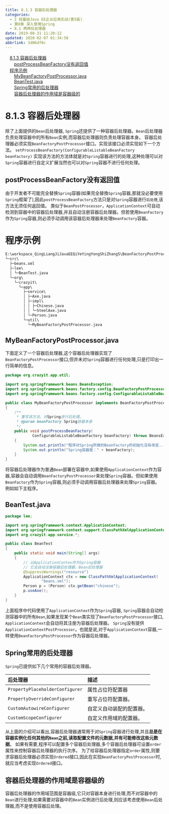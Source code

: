 ```yaml
---
title: 8.1.3 容器后处理器
categories: 
  - 2 轻量级Java EE企业应用实战(第5版)
  - 第8章 深入使用Spring
  - 8.1 两种后处理器
date: 2019-08-31 11:20:12
updated: 2020-02-07 01:34:58
abbrlink: 3d06df0c
---
```

<div id='my_toc'><a href="/JavaReadingNotes/3d06df0c/#8-1-3-容器后处理器" class="header_1">8.1.3 容器后处理器</a>&nbsp;<br><a href="/JavaReadingNotes/3d06df0c/#postProcessBeanFactory没有返回值" class="header_2">postProcessBeanFactory没有返回值</a>&nbsp;<br><a href="/JavaReadingNotes/3d06df0c/#程序示例" class="header_1">程序示例</a>&nbsp;<br><a href="/JavaReadingNotes/3d06df0c/#MyBeanFactoryPostProcessor-java" class="header_2">MyBeanFactoryPostProcessor.java</a>&nbsp;<br><a href="/JavaReadingNotes/3d06df0c/#BeanTest-java" class="header_2">BeanTest.java</a>&nbsp;<br><a href="/JavaReadingNotes/3d06df0c/#Spring常用的后处理器" class="header_2">Spring常用的后处理器</a>&nbsp;<br><a href="/JavaReadingNotes/3d06df0c/#容器后处理器的作用域是容器级的" class="header_2">容器后处理器的作用域是容器级的</a>&nbsp;<br></div>
<style>.header_1{margin-left: 1em;}.header_2{margin-left: 2em;}.header_3{margin-left: 3em;}.header_4{margin-left: 4em;}.header_5{margin-left: 5em;}.header_6{margin-left: 6em;}</style>
<!--more-->
<script>if (navigator.platform.search('arm')==-1){document.getElementById('my_toc').style.display = 'none';}var e,p = document.getElementsByTagName('p');while (p.length>0) {e = p[0];e.parentElement.removeChild(e);}</script>

<!--end-->
<!--SSTStart-->
# 8.1.3 容器后处理器 #
除了上面提供的`Bean`后处理器, `Spring`还提供了一种容器后处理器。`Bean`后处理器负责处理容器中的所有`Bean`实例,而容器后处理器则负责处理容器本身。
容器后处理器必须实现`BeanFactoryPostProcessor`接口。实现该接口必须实现如下一个方法。
`setProcessBeanFactory(ConfigurableListableBeanFactory beanFactory)`
实现该方法的方法体就是对`Spring`容器进行的处理,这种处理可以对`Spring`容器进行自定义扩展当然也可以对`Spring`容器不进行任何处理。
## postProcessBeanFactory没有返回值 ##
由于开发者不可能完全替换`Spring`容器(如果完全替換`Spring`容器,那就没必要使用`Spring`框架了),因此`postProcessBeanFactory`方法只是对`Spring`容器进行`后处理`,该方法无须任何返回值。
类似于`BeanPostProcessor`，`ApplicationContext`可自动检测到容器中的容器后处理器,并且自动注册容器后处理器。但若使用`BeanFactory`作为`Spring`容器,则必须手动调用该容器后处理器来处理`BeanFactory`容器。
# 程序示例 #
```cmd
E:\workspace_QingLiangJiJavaEEQiYeYingYongShiZhang5\BeanFactoryPostProcessor
└─src\
  ├─beans.xml
  ├─lee\
  │ └─BeanTest.java
  └─org\
    └─crazyit\
      └─app\
        ├─service\
        │ ├─Axe.java
        │ ├─impl\
        │ │ ├─Chinese.java
        │ │ └─SteelAxe.java
        │ └─Person.java
        └─util\
          └─MyBeanFactoryPostProcessor.java
```
## MyBeanFactoryPostProcessor.java ##
下面定义了一个容器后处理器,这个容器后处理器实现了`BeanFactoryPostProcessor`接口,但并未对`Spring`容器进行任何处理,只是打印出一行简单的信息。
```java
package org.crazyit.app.util;

import org.springframework.beans.BeansException;
import org.springframework.beans.factory.config.BeanFactoryPostProcessor;
import org.springframework.beans.factory.config.ConfigurableListableBeanFactory;

public class MyBeanFactoryPostProcessor implements BeanFactoryPostProcessor
{
    /**
     * 重写该方法，对Spring进行后处理。
     * @param beanFactory Spring容器本身
     */
    public void postProcessBeanFactory(
            ConfigurableListableBeanFactory beanFactory) throws BeansException
    {
        System.out.println("程序对Spring所做的BeanFactory的初始化没有改变...");
        System.out.println("Spring容器是：" + beanFactory);
    }
}
```
将容器后处理器作为普通`Bean`部署在容器中,如果使用`ApplicationContext`作为容器,容器会自动调用`BeanFactoryPostProcessor`来处理`Spring`容器。但如果使用`BeanFactory`作为`Spring`容器,则必须手动调用容器后处理器来处理`Spring`容器。例如如下主程序。
## BeanTest.java ##
```java
package lee;

import org.springframework.context.ApplicationContext;
import org.springframework.context.support.ClassPathXmlApplicationContext;
import org.crazyit.app.service.*;

public class BeanTest
{
    public static void main(String[] args)
    {
        // 以ApplicationContex作为Spring容器
        // 它会自动注册容器后处理器、Bean后处理器
        @SuppressWarnings("resource")
        ApplicationContext ctx = new ClassPathXmlApplicationContext(
                "beans.xml");
        Person p = (Person) ctx.getBean("chinese");
        p.useAxe();
    }
}
```
上面程序中代码使用了`ApplicationContext`作为`Spring`容器, `Spring`容器会自动检测容器中的所有`Bean`,如果发现某个`Bean`类实现了`BeanFactoryPostProcessor`接口, `ApplicationContext`会自动将其注册为容器后处理器。
`Spring`没有提供`ApplicationContextPostProcessor`。也就是说,对于`ApplicationContext`容器,一样使用`BeanFactoryPostProcessor`作为容器后处理器。
## Spring常用的后处理器 ##
`Spring`已提供如下几个常用的容器后处理器。

|后处理器|描述|
|:---|:---|
|`PropertyPlaceholderConfigurer`|属性占位符配置器|
|`PropertyOverrideConfigurer`|重写占位符配置器。|
|`CustomAutowireConfigurer`|自定义自动装配的配置器。|
|`CustomScopeConfigurer`|自定义作用域的配置器。|
从上面的介绍可以看出,容器后处理器通常用于对`Spring`容器进行处理,并且**总是在容器实例化任何其他的`Bean`之前,读取配置文件的元数据,并有可能修改这些元数据**。
如果有需要,程序可以配置多个容器后处理器,多个容器后处理器可设置`order`属性来控制容器后处理器的执行次序。
为了给容器后处理器指定`order`属性,则要求容器后处理器必须实现`Ordered`接口,因此在实现`BeanFactoryPostProcessor`时,就应当考虑实现`Ordered`接口。
## 容器后处理器的作用域是容器级的 ##
容器后处理器的作用域范围是容器级,它只对容器本身进行处理,而不对容器中的`Bean`进行处理;如果需要对容器中的`Bean`实例进行后处理,则应该考虑使用`Bean`后处理器,而不是使用容器后处理。

<!--SSTStop-->

